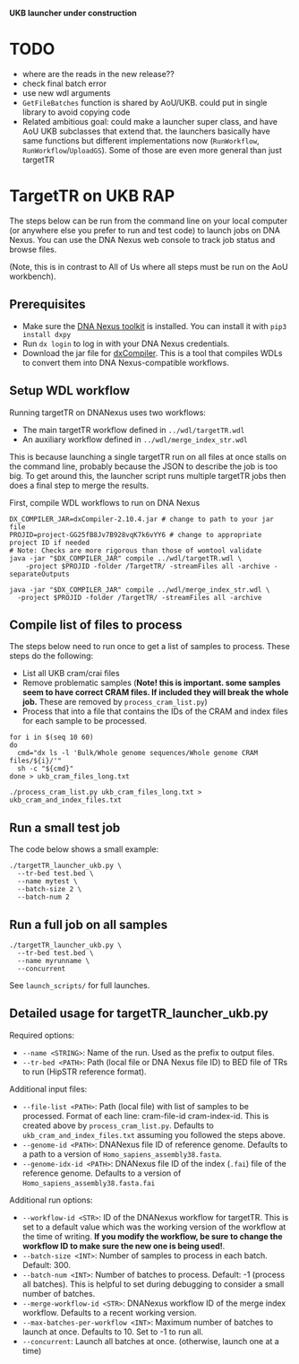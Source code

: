 **UKB launcher under construction**

# TODO

* where are the reads in the new release??
* check final batch error
* use new wdl arguments
* `GetFileBatches` function is shared by AoU/UKB. could put in single library to avoid copying code
* Related ambitious goal: could make a launcher super class, and have AoU UKB subclasses that extend that. the launchers basically have same functions but different implementations now (`RunWorkflow`, `RunWorkflow`/`UploadGS`). Some of those are even more general than just targetTR

# TargetTR on UKB RAP

The steps below can be run from the command line on your local computer (or anywhere else you prefer to run and test code) to launch jobs on DNA Nexus. You can use the DNA Nexus web console to track job status and browse files.

(Note, this is in contrast to All of Us where all steps must be run on the AoU workbench).

## Prerequisites

* Make sure the [DNA Nexus toolkit](https://documentation.dnanexus.com/downloads) is installed. You can install it with `pip3 install dxpy`
* Run `dx login` to log in with your DNA Nexus credentials.
* Download the jar file for [dxCompiler](https://github.com/dnanexus/dxCompiler/releases). This is a tool that compiles WDLs to convert them into DNA Nexus-compatible workflows.

## Setup WDL workflow

Running targetTR on DNANexus uses two workflows:

* The main targetTR workflow defined in `../wdl/targetTR.wdl`
* An auxiliary workflow defined in `../wdl/merge_index_str.wdl`

This is because launching a single targetTR run on all files at once stalls on the command line, probably because the JSON to describe the job is too big. To get around this, the launcher script runs multiple targetTR jobs then does a final step to merge the results.

First, compile WDL workflows to run on DNA Nexus

```
DX_COMPILER_JAR=dxCompiler-2.10.4.jar # change to path to your jar file
PROJID=project-GG25fB8Jv7B928vqK7k6vYY6 # change to appropriate project ID if needed
# Note: Checks are more rigorous than those of womtool validate
java -jar "$DX_COMPILER_JAR" compile ../wdl/targetTR.wdl \
	-project $PROJID -folder /TargetTR/ -streamFiles all -archive -separateOutputs

java -jar "$DX_COMPILER_JAR" compile ../wdl/merge_index_str.wdl \
  -project $PROJID -folder /TargetTR/ -streamFiles all -archive 
```

## Compile list of files to process

The steps below need to run once to get a list of samples to process. These steps do the following:

* List all UKB cram/crai files
* Remove problematic samples (**Note! this is important. some samples seem to have correct CRAM files. If included they will break the whole job.** These are removed by `process_cram_list.py`)
* Process that into a file that contains the IDs of the CRAM and index files for each sample to be processed.

```
for i in $(seq 10 60)
do
  cmd="dx ls -l 'Bulk/Whole genome sequences/Whole genome CRAM files/${i}/'"
  sh -c "${cmd}"
done > ukb_cram_files_long.txt

./process_cram_list.py ukb_cram_files_long.txt > ukb_cram_and_index_files.txt
```

## Run a small test job

The code below shows a small example:
```
./targetTR_launcher_ukb.py \
  --tr-bed test.bed \
  --name mytest \
  --batch-size 2 \
  --batch-num 2
```

## Run a full job on all samples

```
./targetTR_launcher_ukb.py \
  --tr-bed test.bed \
  --name myrunname \
  --concurrent
```

See `launch_scripts/` for full launches.

## Detailed usage for targetTR_launcher_ukb.py

Required options:
* `--name <STRING>`: Name of the run. Used as the prefix to output files.
* `--tr-bed <PATH>`: Path (local file or DNA Nexus file ID) to BED file of TRs to run (HipSTR reference format). 

Additional input files:
* `--file-list <PATH>`: Path (local file) with list of samples to be processed. Format of each line: cram-file-id cram-index-id. This is created above by `process_cram_list.py`. Defaults to `ukb_cram_and_index_files.txt` assuming you followed the steps above.
* `--genome-id <PATH>`: DNANexus file ID of reference genome. Defaults to a path to a version of `Homo_sapiens_assembly38.fasta`.
* `--genome-idx-id <PATH>`: DNANexus file ID of the index (`.fai`) file of the reference genome. Defaults to a version of `Homo_sapiens_assembly38.fasta.fai`

Additional run options:
* `--workflow-id <STR>`: ID of the DNANexus workflow for targetTR. This is set to a default value which was the working version of the workflow at the time of writing. **If you modify the workflow, be sure to change the workflow ID to make sure the new one is being used!**.
* `--batch-size <INT>`: Number of samples to process in each batch. Default: 300.
* `--batch-num <INT>`: Number of batches to process. Default: -1 (process all batches). This is helpful to set during debugging to consider a small number of batches.
* `--merge-workflow-id <STR>`: DNANexus workflow ID of the merge index workflow. Defaults to a recent working version.
* `--max-batches-per-workflow <INT>`: Maximum number of batches to launch at once. Defaults to 10. Set to -1 to run all.
* `--concurrent`: Launch all batches at once. (otherwise, launch one at a time)

